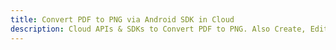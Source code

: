 ---title: Convert PDF to PNG via Android SDK in Clouddescription: Cloud APIs & SDKs to Convert PDF to PNG. Also Create, Edit & Render Microsoft Word & OpenOffice documents in the Cloud.---